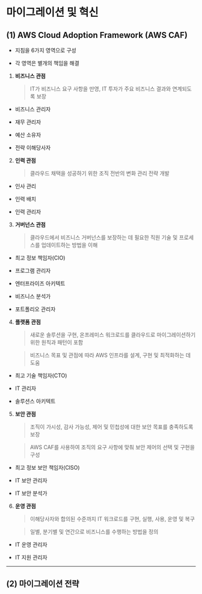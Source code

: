 마이그레이션 및 혁신
===================

## (1) **AWS Cloud Adoption Framework (AWS CAF)**

- 지침을 6가지 영역으로 구성

- 각 영역은 별개의 책임을 해결

1. **비즈니스 관점**   
    > IT가 비즈니스 요구 사항을 만영, IT 투자가 주요 비즈니스 결과와 연계되도록 보장

- 비즈니스 관리자

- 재무 관리자

- 예산 소유자

- 전략 이해당사자

2. **인력 관점**   
    > 클라우드 채택을 성공하기 위한 조직 전반의 변화 관리 전략 개발

- 인사 관리

- 인력 배치

- 인력 관리자

3. **거버넌스 관점**
    > 클라우드에서 비즈니스 거버넌스를 보장하는 데 필요한 직원 기술 및 프로세스를 업데이트하는 방법을 이해

- 최고 정보 책임자(CIO)

- 프로그램 관리자

- 엔터프라이즈 아키텍트

- 비즈니스 분석가

- 포트폴리오 관리자

4. **플랫폼 관점**
    > 새로운 솔루션을 구현, 온프레미스 워크로드를 클라우드로 마이그레이션하기 위한 원칙과 패턴이 포함

    > 비즈니스 목표 및 관점에 따라 AWS 인프라를 설계, 구현 및 최적화하는 데 도움

- 최고 기술 책임자(CTO)

- IT 관리자

- 솔루션스 아키텍트

5. **보안 관점**
    > 조직이 가시성, 감사 가능성, 제어 및 민첩성에 대한 보안 목표를 충족하도록 보장

    > AWS CAF를 사용하여 조직의 요구 사항에 맞춰 보안 제어의 선택 및 구현을 구성

- 최고 정보 보안 책임자(CISO)

- IT 보안 관리자

- IT 보안 분석가

6. **운영 관점**
    > 이해당사자와 합의된 수준까지 IT 워크로드를 구현, 실행, 사용, 운영 및 복구

    > 일별, 분기별 및 연간으로 비즈니스를 수행하는 방법을 정의

- IT 운영 관리자

- IT 지원 관리자 

- - -

## (2) **마이그레이션 전략**

